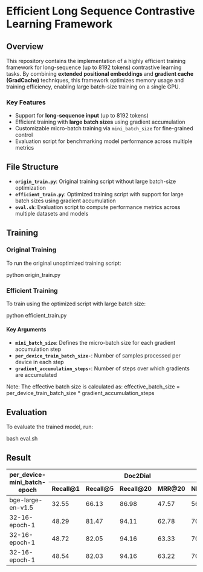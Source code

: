 # Efficient Long Sequence Contrastive Learning Framework

## Overview

This repository contains the implementation of a highly efficient training framework for long-sequence (up to 8192 tokens) contrastive learning tasks. By combining **extended positional embeddings** and **gradient cache (GradCache)** techniques, this framework optimizes memory usage and training efficiency, enabling large batch-size training on a single GPU.

### Key Features
- Support for **long-sequence input** (up to 8192 tokens)
- Efficient training with **large batch sizes** using gradient accumulation
- Customizable micro-batch training via `mini_batch_size` for fine-grained control
- Evaluation script for benchmarking model performance across multiple metrics

## File Structure

- **`origin_train.py`**: Original training script without large batch-size optimization
- **`efficient_train.py`**: Optimized training script with support for large batch sizes using gradient accumulation
- **`eval.sh`**: Evaluation script to compute performance metrics across multiple datasets and models

## Training

### Original Training
To run the original unoptimized training script:

python origin_train.py

### Efficient Training
To train using the optimized script with large batch size:

python efficient_train.py

#### Key Arguments
- ****`mini_batch_size`****: Defines the micro-batch size for each gradient accumulation step
- ****`per_device_train_batch_size-`****: Number of samples processed per device in each step
- ****`gradient_accumulation_steps-`****: Number of steps over which gradients are accumulated
  
Note: The effective batch size is calculated as:
effective_batch_size = per_device_train_batch_size * gradient_accumulation_steps
## Evaluation
To evaluate the trained model, run:

bash eval.sh
## Result
<table>
  <thead>
    <tr>
      <th rowspan="2">per_device-mini_batch-epoch</th>
      <th colspan="5" style="text-align: center;">Doc2Dial</th>
      <th colspan="5" style="text-align: center;">quac</th>
      <th colspan="5" style="text-align: center;">qrec</th>
    </tr>
    <tr>
      <th>Recall@1</th>
      <th>Recall@5</th>
      <th>Recall@20</th>
      <th>MRR@20</th>
      <th>NDCG@20</th>
      <th>Recall@1</th>
      <th>Recall@5</th>
      <th>Recall@20</th>
      <th>MRR@20</th>
      <th>NDCG@20</th>
      <th>Recall@1</th>
      <th>Recall@5</th>
      <th>Recall@20</th>
      <th>MRR@20</th>
      <th>NDCG@20</th>
    </tr>
  </thead>
  <tbody>
    <tr>
      <td>bge-large-en-v1.5</td>
      <td>32.55</td>
      <td>66.13</td>
      <td>86.98</td>
      <td>47.57</td>
      <td>56.68</td>
      <td>47.93</td>
      <td>74.26</td>
      <td>92.02</td>
      <td>59.81</td>
      <td>67.22</td>
      <td>32.76</td>
      <td>74.27</td>
      <td>95.63</td>
      <td>50.83</td>
      <td>61.28</td>
    </tr>
    <tr>
      <td>32-16-epoch-1</td>
      <td>48.29</td>
      <td>81.47</td>
      <td>94.11</td>
      <td>62.78</td>
      <td>70.01</td>
      <td>60.39</td>
      <td>89.00</td>
      <td>98.23</td>
      <td>72.60</td>
      <td>78.72</td>
      <td>67.31</td>
      <td>95.70</td>
      <td>99.61</td>
      <td>79.59</td>
      <td>84.53</td>
    </tr>
    <tr>
      <td>32-16-epoch-1</td>
      <td>48.72</td>
      <td>82.05</td>
      <td>94.16</td>
      <td>63.33</td>
      <td>70.70</td>
      <td>58.29</td>
      <td>88.16</td>
      <td>98.00</td>
      <td>71.07</td>
      <td>77.49</td>
      <td>66.24</td>
      <td>95.63</td>
      <td>99.71</td>
      <td>78.95</td>
      <td>84.09</td>
    </tr>
    <tr>
      <td>32-16-epoch-1</td>
      <td>48.54</td>
      <td>82.03</td>
      <td>94.16</td>
      <td>63.22</td>
      <td>70.56</td>
      <td>57.98</td>
      <td>88.58</td>
      <td>98.04</td>
      <td>71.00</td>
      <td>77.46</td>
      <td>66.27</td>
      <td>95.77</td>
      <td>99.75</td>
      <td>78.95</td>
      <td>84.07</td>
    </tr>
  </tbody>
</table>
